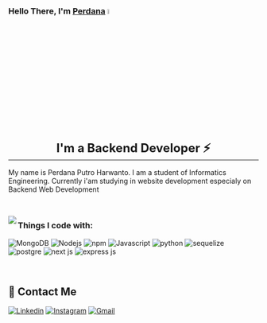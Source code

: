 ### Hello There, I'm <strong style="text-decoration: underline">Perdana</strong> <a href="https://perdanaph.github.io/mybio/index.html"><img src="https://media.giphy.com/media/hvRJCLFzcasrR4ia7z/giphy.gif" width="5%"></a>

<br/>
<h1 style="text-align:center; font-size: 24px; font-weight: bolder; border-bottom: 1px solid"> I'm a Backend Developer ⚡</h1>
<p>
My name is Perdana Putro Harwanto. I am a student of Informatics Engineering. Currently i'am studying in website development especialy on Backend Web Development
</p>


<br/>
<p>
  <img align="left" src="https://github-readme-stats.vercel.app/api/top-langs/?username=perdanaph&layout=compact&theme=dracula" />
</p>



### Things I code with:
<p>
  <img alt="MongoDB" src="https://img.shields.io/badge/MongoDB-%234ea94b.svg?style=for-the-badge&logo=mongodb&logoColor=white" />
  <img alt="Nodejs" src="https://img.shields.io/badge/node.js-6DA55F?style=for-the-badge&logo=node.js&logoColor=white" />
  <img alt="npm" src="https://img.shields.io/badge/NPM-%23000000.svg?style=for-the-badge&logo=npm&logoColor=white" />
  <img alt="Javascript" src="https://img.shields.io/badge/JavaScript-F7DF1E?style=for-the-badge&logo=javascript&logoColor=black" />
  <img alt="python" src="https://img.shields.io/badge/python-3670A0?style=for-the-badge&logo=python&logoColor=ffdd54" />
  <img alt="sequelize" src="https://img.shields.io/badge/Sequelize-52B0E7?style=for-the-badge&logo=Sequelize&logoColor=white" />
  <img alt="postgre" src="https://img.shields.io/badge/postgres-%23316192.svg?style=for-the-badge&logo=postgresql&logoColor=white" />
  <img alt="next js" src="https://img.shields.io/badge/Next-black?style=for-the-badge&logo=next.js&logoColor=white" />
  <img alt="express js" src="https://img.shields.io/badge/Express.js-404D59?style=for-the-badge" />
</p>

<br/>
<h2>🤝 Contact Me</h2>

[![Linkedin](https://img.icons8.com/color/48/000000/linkedin.png)](https://www.linkedin.com/in/perdana-putro-harwanto-1515a5245/)
[![Instagram](https://img.icons8.com/fluency/48/000000/instagram-new.png)](https://www.instagram.com/per.danaph/)
[![Gmail](https://img.icons8.com/color/48/000000/gmail-new.png)](mailto:danangputro9@gmail.com)


